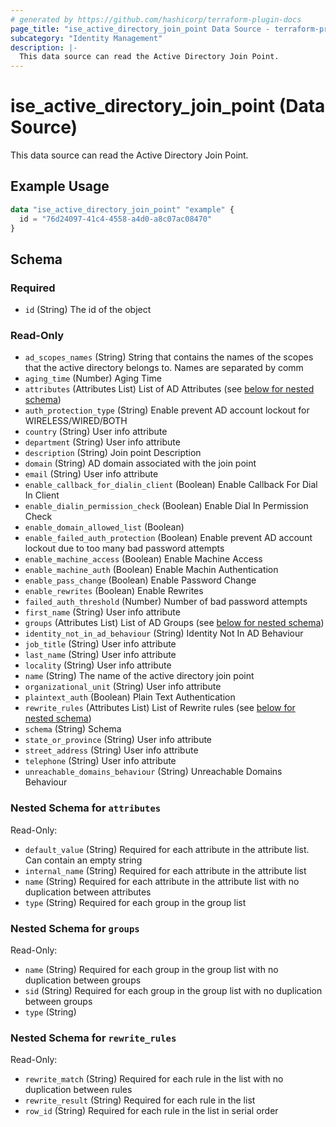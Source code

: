 ```yaml
---
# generated by https://github.com/hashicorp/terraform-plugin-docs
page_title: "ise_active_directory_join_point Data Source - terraform-provider-ise"
subcategory: "Identity Management"
description: |-
  This data source can read the Active Directory Join Point.
---
```


# ise_active_directory_join_point (Data Source)

This data source can read the Active Directory Join Point.

## Example Usage

```terraform
data "ise_active_directory_join_point" "example" {
  id = "76d24097-41c4-4558-a4d0-a8c07ac08470"
}
```

<!-- schema generated by tfplugindocs -->
## Schema

### Required

- `id` (String) The id of the object

### Read-Only

- `ad_scopes_names` (String) String that contains the names of the scopes that the active directory belongs to. Names are separated by comm
- `aging_time` (Number) Aging Time
- `attributes` (Attributes List) List of AD Attributes (see [below for nested schema](#nestedatt--attributes))
- `auth_protection_type` (String) Enable prevent AD account lockout for WIRELESS/WIRED/BOTH
- `country` (String) User info attribute
- `department` (String) User info attribute
- `description` (String) Join point Description
- `domain` (String) AD domain associated with the join point
- `email` (String) User info attribute
- `enable_callback_for_dialin_client` (Boolean) Enable Callback For Dial In Client
- `enable_dialin_permission_check` (Boolean) Enable Dial In Permission Check
- `enable_domain_allowed_list` (Boolean)
- `enable_failed_auth_protection` (Boolean) Enable prevent AD account lockout due to too many bad password attempts
- `enable_machine_access` (Boolean) Enable Machine Access
- `enable_machine_auth` (Boolean) Enable Machin Authentication
- `enable_pass_change` (Boolean) Enable Password Change
- `enable_rewrites` (Boolean) Enable Rewrites
- `failed_auth_threshold` (Number) Number of bad password attempts
- `first_name` (String) User info attribute
- `groups` (Attributes List) List of AD Groups (see [below for nested schema](#nestedatt--groups))
- `identity_not_in_ad_behaviour` (String) Identity Not In AD Behaviour
- `job_title` (String) User info attribute
- `last_name` (String) User info attribute
- `locality` (String) User info attribute
- `name` (String) The name of the active directory join point
- `organizational_unit` (String) User info attribute
- `plaintext_auth` (Boolean) Plain Text Authentication
- `rewrite_rules` (Attributes List) List of Rewrite rules (see [below for nested schema](#nestedatt--rewrite_rules))
- `schema` (String) Schema
- `state_or_province` (String) User info attribute
- `street_address` (String) User info attribute
- `telephone` (String) User info attribute
- `unreachable_domains_behaviour` (String) Unreachable Domains Behaviour

<a id="nestedatt--attributes"></a>
### Nested Schema for `attributes`

Read-Only:

- `default_value` (String) Required for each attribute in the attribute list. Can contain an empty string
- `internal_name` (String) Required for each attribute in the attribute list
- `name` (String) Required for each attribute in the attribute list with no duplication between attributes
- `type` (String) Required for each group in the group list


<a id="nestedatt--groups"></a>
### Nested Schema for `groups`

Read-Only:

- `name` (String) Required for each group in the group list with no duplication between groups
- `sid` (String) Required for each group in the group list with no duplication between groups
- `type` (String)


<a id="nestedatt--rewrite_rules"></a>
### Nested Schema for `rewrite_rules`

Read-Only:

- `rewrite_match` (String) Required for each rule in the list with no duplication between rules
- `rewrite_result` (String) Required for each rule in the list
- `row_id` (String) Required for each rule in the list in serial order
